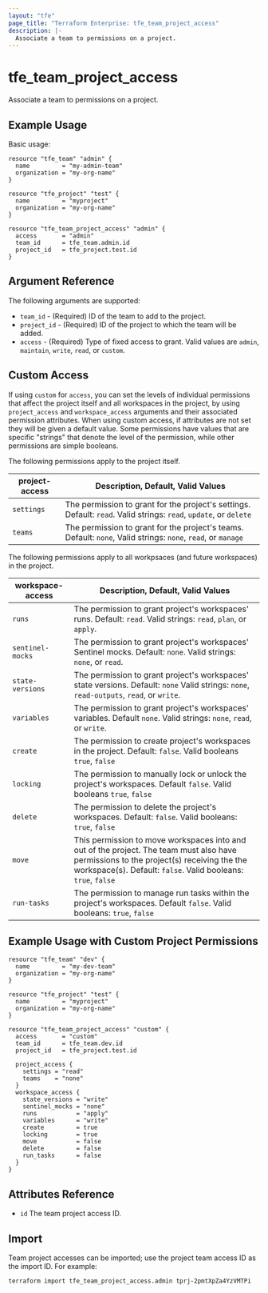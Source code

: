 ```yaml
---
layout: "tfe"
page_title: "Terraform Enterprise: tfe_team_project_access"
description: |-
  Associate a team to permissions on a project.
---
```


# tfe_team_project_access

Associate a team to permissions on a project.

## Example Usage

Basic usage:

```hcl
resource "tfe_team" "admin" {
  name         = "my-admin-team"
  organization = "my-org-name"
}

resource "tfe_project" "test" {
  name         = "myproject"
  organization = "my-org-name"
}

resource "tfe_team_project_access" "admin" {
  access       = "admin"
  team_id      = tfe_team.admin.id
  project_id   = tfe_project.test.id
}
```

## Argument Reference

The following arguments are supported:

* `team_id` - (Required) ID of the team to add to the project.
* `project_id` - (Required) ID of the project to which the team will be added.
* `access` - (Required) Type of fixed access to grant. Valid values are `admin`, `maintain`, `write`, `read`, or `custom`.

## Custom Access

If using `custom` for `access`, you can set the levels of individual permissions
that affect the project itself and all workspaces in the project, by using `project_access` and `workspace_access` arguments and their associated permission attributes. When using custom access, if attributes are not set they will be given a default value. Some permissions have values that are specific "strings" that denote the level of the permission, while other permissions are simple booleans.

The following permissions apply to the project itself.

| project-access      | Description, Default, Valid Values          | 
|---------------------|---------------------------------------------|
| `settings`          | The permission to grant for the project's settings. Default: `read`. Valid strings: `read`, `update`, or `delete` |
| `teams`             | The permission to grant for the project's teams. Default: `none`, Valid strings: `none`, `read`, or `manage` |

</n>
</n>
</n>

The following permissions apply to all workpsaces (and future workspaces) in the project.

| workspace-access     | Description, Default, Valid Values                    | 
|----------------------|-------------------------------------------------------|
| `runs`               | The permission to grant project's workspaces' runs. Default: `read`. Valid strings: `read`, `plan`, or `apply`. |
| `sentinel-mocks`     | The permission to grant project's workspaces' Sentinel mocks. Default: `none`. Valid strings: `none`, or `read`. |
| `state-versions`     | The permission to grant project's workspaces' state versions. Default: `none` Valid strings: `none`, `read-outputs`, `read`, or `write`.|
| `variables`          | The permission to grant project's workspaces' variables. Default `none`. Valid strings: `none`, `read`, or `write`. |
| `create`             | The permission to create project's workspaces in the project. Default: `false`. Valid booleans `true`, `false` |
| `locking`            | The permission to manually lock or unlock the project's workspaces. Default `false`. Valid booleans `true`, `false` |
| `delete`             | The permission to delete the project's workspaces. Default: `false`. Valid booleans: `true`, `false` |
| `move`               | This permission to move workspaces into and out of the project. The team must also have permissions to the project(s) receiving the the workspace(s). Default: `false`. Valid booleans: `true`, `false` |
| `run-tasks`          | The permission to manage run tasks within the project's workspaces. Default `false`. Valid booleans: `true`, `false` |


## Example Usage with Custom Project Permissions

```hcl
resource "tfe_team" "dev" {
  name         = "my-dev-team"
  organization = "my-org-name"
}

resource "tfe_project" "test" {
  name         = "myproject"
  organization = "my-org-name"
}

resource "tfe_team_project_access" "custom" {
  access       = "custom"
  team_id      = tfe_team.dev.id
  project_id   = tfe_project.test.id

  project_access {
    settings = "read"
    teams    = "none"
  }
  workspace_access {
    state_versions = "write"
    sentinel_mocks = "none"
    runs           = "apply"
    variables      = "write"
    create         = true
    locking        = true
    move           = false
    delete         = false
    run_tasks      = false
  }
}
```

## Attributes Reference

* `id` The team project access ID.

## Import

Team project accesses can be imported; use the project team access ID as the import ID. For
example:

```shell
terraform import tfe_team_project_access.admin tprj-2pmtXpZa4YzVMTPi
```
